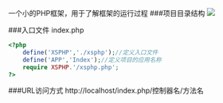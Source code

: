 一个小的PHP框架，用于了解框架的运行过程
###项目目录结构
![](http://ww2.sinaimg.cn/large/8ef7c851gw1eqn2818i76j20kq0glmyn.jpg)

###入口文件 index.php
```php
<?php
    define('XSPHP','./xsphp');//定义入口文件
    define('APP','Index');//定义项目的应用名称
    require XSPHP.'/xsphp.php';
?>
```
###URL访问方式
http://localhost/index.php/控制器名/方法名
